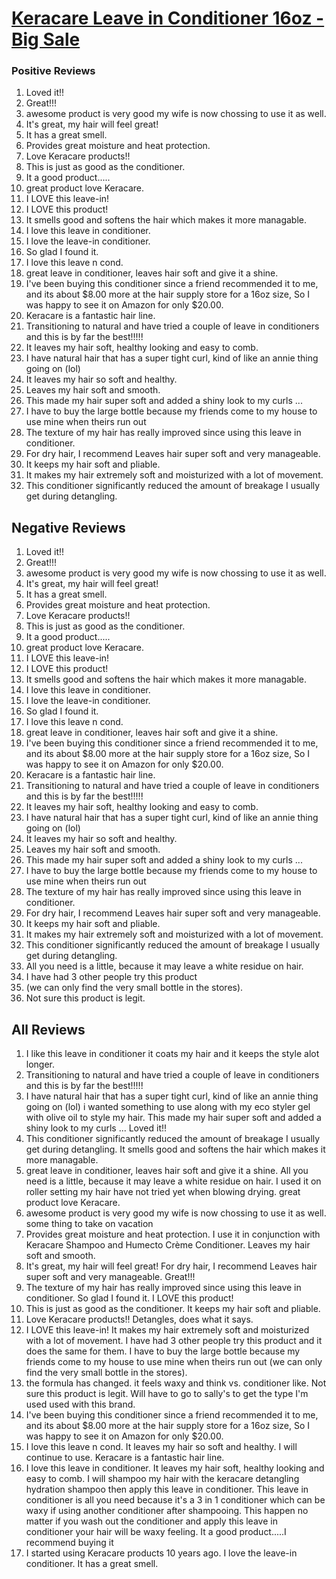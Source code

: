 # [Keracare Leave in Conditioner 16oz - Big Sale](https://products.checkmycream.com/products/Keracare-Leave-in-Conditioner-16oz-Big-Sale.html)

### Positive Reviews

<ol>
      <li>Loved it!!</li>
      <li>Great!!!</li>
      <li>awesome product is very good my wife is now chossing to use it as well.</li>
      <li>It&#x27;s great, my hair will feel great!  </li>
      <li>It has a great smell.</li>
      <li>Provides great moisture and heat protection.</li>
      <li>Love Keracare products!!</li>
      <li>This is just as good as the conditioner.</li>
      <li>It a good product.....</li>
      <li>great product love Keracare.</li>
      <li>I LOVE this leave-in!</li>
      <li>I LOVE this product!</li>
      <li>It smells good and softens the hair which makes it more managable.</li>
      <li>I love this leave in conditioner.</li>
      <li>I love the leave-in conditioner.  </li>
      <li>So glad I found it.</li>
      <li>I love this leave n cond.</li>
      <li>great leave in conditioner, leaves hair soft and give it a shine.</li>
      <li>I&#x27;ve been buying this conditioner since a friend recommended it to me, and its about $8.00 more at the hair supply store for a 16oz size, So I was happy to see it on Amazon for only $20.00.</li>
      <li>Keracare is a fantastic hair line.</li>
      <li>Transitioning to natural and have tried a couple of leave in conditioners and this is by far the best!!!!!</li>
      <li>It leaves my hair soft, healthy looking and easy to comb.</li>
      <li>I have natural hair that has a super tight curl, kind of like an annie thing going on (lol)</li>
      <li>It leaves my hair so soft and healthy.</li>
      <li>Leaves my hair soft and smooth.</li>
      <li>This made my hair super soft and added a shiny look to my curls ...</li>
      <li>I have to buy the large bottle because my friends come to my house to use mine when theirs run out</li>
      <li>The texture of my hair has really improved since using this leave in conditioner.</li>
      <li>For dry hair, I recommend Leaves hair super soft and very manageable.</li>
      <li>It keeps my hair soft and pliable.</li>
      <li>It makes my hair extremely soft and moisturized with a lot of movement.</li>
      <li>This conditioner significantly reduced the amount of breakage I usually get during detangling.</li>
</ol>


<h2>Negative Reviews</h2>
<ol>
<li> Loved it!!</li>
<li> Great!!!</li>
<li> awesome product is very good my wife is now chossing to use it as well.</li>
<li> It&#x27;s great, my hair will feel great!  </li>
<li> It has a great smell.</li>
<li> Provides great moisture and heat protection.</li>
<li> Love Keracare products!!</li>
<li> This is just as good as the conditioner.</li>
<li> It a good product.....</li>
<li> great product love Keracare.</li>
<li> I LOVE this leave-in!</li>
<li> I LOVE this product!</li>
<li> It smells good and softens the hair which makes it more managable.</li>
<li> I love this leave in conditioner.</li>
<li> I love the leave-in conditioner.  </li>
<li> So glad I found it.</li>
<li> I love this leave n cond.</li>
<li> great leave in conditioner, leaves hair soft and give it a shine.</li>
<li> I&#x27;ve been buying this conditioner since a friend recommended it to me, and its about $8.00 more at the hair supply store for a 16oz size, So I was happy to see it on Amazon for only $20.00.</li>
<li> Keracare is a fantastic hair line.</li>
<li> Transitioning to natural and have tried a couple of leave in conditioners and this is by far the best!!!!!</li>
<li> It leaves my hair soft, healthy looking and easy to comb.</li>
<li> I have natural hair that has a super tight curl, kind of like an annie thing going on (lol)</li>
<li> It leaves my hair so soft and healthy.</li>
<li> Leaves my hair soft and smooth.</li>
<li> This made my hair super soft and added a shiny look to my curls ...</li>
<li> I have to buy the large bottle because my friends come to my house to use mine when theirs run out</li>
<li> The texture of my hair has really improved since using this leave in conditioner.</li>
<li> For dry hair, I recommend Leaves hair super soft and very manageable.</li>
<li> It keeps my hair soft and pliable.</li>
<li> It makes my hair extremely soft and moisturized with a lot of movement.</li>
<li> This conditioner significantly reduced the amount of breakage I usually get during detangling.</li>
<li> All you need is a little, because it may leave a white residue on hair.</li>
<li> I have had 3 other people try this product</li>
<li> (we can only find the very small bottle in the stores).</li>
<li> Not sure this product is legit.</li>
</ol>

<h2>All Reviews</h2>

<ol>
    <li> I like this leave in conditioner it coats my hair and it keeps the style alot longer.</li>
    <li> Transitioning to natural and have tried a couple of leave in conditioners and this is by far the best!!!!!</li>
    <li> I have natural hair that has a super tight curl, kind of like an annie thing going on (lol) i wanted something to use along with my eco styler gel with olive oil to style my hair. This made my hair super soft and added a shiny look to my curls ... Loved it!!</li>
    <li> This conditioner significantly reduced the amount of breakage I usually get during detangling. It smells good and softens the hair which makes it more managable.</li>
    <li> great leave in conditioner, leaves hair soft and give it a shine. All you need is a little, because it may leave a white residue on hair. I used it on roller setting my hair have not tried yet when blowing drying. great product love Keracare.</li>
    <li> awesome product is very good my wife is now chossing to use it as well. some thing to take on vacation</li>
    <li> Provides great moisture and heat protection. I use it in conjunction with Keracare Shampoo and Humecto Crème Conditioner. Leaves my hair soft and smooth.</li>
    <li> It&#x27;s great, my hair will feel great!  For dry hair, I recommend Leaves hair super soft and very manageable. Great!!!</li>
    <li> The texture of my hair has really improved since using this leave in conditioner. So glad I found it. I LOVE this product!</li>
    <li> This is just as good as the conditioner. It keeps my hair soft and pliable.</li>
    <li> Love Keracare products!! Detangles, does what it says.</li>
    <li> I LOVE this leave-in! It makes my hair extremely soft and moisturized with a lot of movement. I have had 3 other people try this product and it does the same for them. I have to buy the large bottle because my friends come to my house to use mine when theirs run out (we can only find the very small bottle in the stores).</li>
    <li> the formula has changed.  it feels waxy and think vs. conditioner like. Not sure this product is legit. Will have to go to sally&#x27;s to get the type I&#x27;m used used with this brand.</li>
    <li> I&#x27;ve been buying this conditioner since a friend recommended it to me, and its about $8.00 more at the hair supply store for a 16oz size, So I was happy to see it on Amazon for only $20.00.</li>
    <li> I love this leave n cond. It leaves my hair so soft and healthy. I will continue to use. Keracare is a fantastic hair line.</li>
    <li> I love this leave in conditioner. It leaves my hair soft, healthy looking and easy to comb. I will shampoo my hair with the keracare detangling hydration shampoo then apply this leave in conditioner. This leave in conditioner is all you need because it&#x27;s a 3 in 1 conditioner which can be waxy if using another conditioner after shampooing. This happen no matter if you wash out the conditioner and apply this leave in conditioner your hair will be waxy feeling. It a good product.....I recommend buying it</li>
    <li> I started using Keracare products 10 years ago.  I love the leave-in conditioner.  It has a great smell.</li>
</ol>




